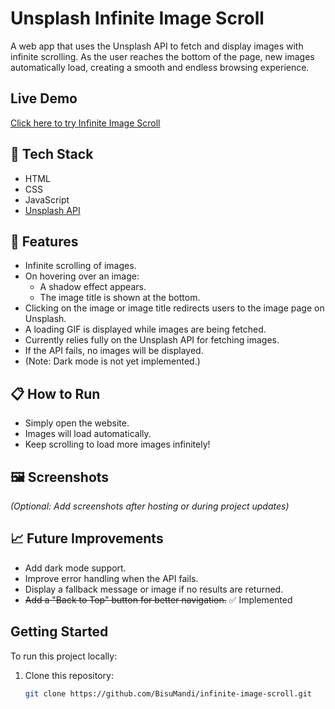 # Unsplash Infinite Image Scroll

A web app that uses the Unsplash API to fetch and display images with infinite scrolling. As the user reaches the bottom of the page, new images automatically load, creating a smooth and endless browsing experience.

## Live Demo

[Click here to try Infinite Image Scroll](https://bisumandi.github.io/Infinite-Image-Scroll/)

## 🚀 Tech Stack

- HTML
- CSS
- JavaScript
- [Unsplash API](https://api.unsplash.com)

## 🎯 Features

- Infinite scrolling of images.
- On hovering over an image:
  - A shadow effect appears.
  - The image title is shown at the bottom.
- Clicking on the image or image title redirects users to the image page on Unsplash.
- A loading GIF is displayed while images are being fetched.
- Currently relies fully on the Unsplash API for fetching images.
- If the API fails, no images will be displayed.
- (Note: Dark mode is not yet implemented.)

## 📋 How to Run

- Simply open the website.
- Images will load automatically.
- Keep scrolling to load more images infinitely!

## 🖼️ Screenshots

*(Optional: Add screenshots after hosting or during project updates)*

## 📈 Future Improvements

- Add dark mode support.
- Improve error handling when the API fails.
- Display a fallback message or image if no results are returned.
- ~~Add a "Back to Top" button for better navigation.~~ ✅ Implemented

## Getting Started

To run this project locally:

1. Clone this repository:
   ```bash
   git clone https://github.com/BisuMandi/infinite-image-scroll.git